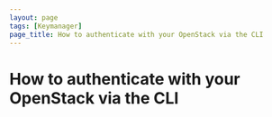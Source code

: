 ```yaml
---
layout: page
tags: [Keymanager]
page_title: How to authenticate with your OpenStack via the CLI
---
```


# How to authenticate with your OpenStack via the CLI
